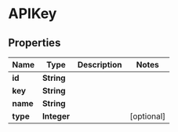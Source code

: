 
# APIKey

## Properties
Name | Type | Description | Notes
------------ | ------------- | ------------- | -------------
**id** | **String** |  | 
**key** | **String** |  | 
**name** | **String** |  | 
**type** | **Integer** |  |  [optional]




